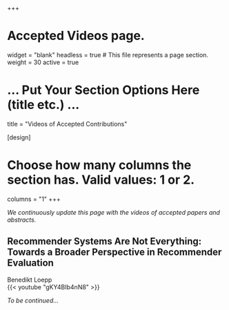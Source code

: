 +++
# Accepted Videos page.
widget = "blank"
headless = true  # This file represents a page section.
weight = 30
active = true 

# ... Put Your Section Options Here (title etc.) ...
title = "Videos of Accepted Contributions"

[design]
  # Choose how many columns the section has. Valid values: 1 or 2.
  columns = "1"
+++

*We continuously update this page with the videos of accepted papers and abstracts.*


## Recommender Systems Are Not Everything: Towards a Broader Perspective in Recommender Evaluation  
Benedikt Loepp  
{{< youtube "gKY4BIb4nN8" >}}

*To be continued...*